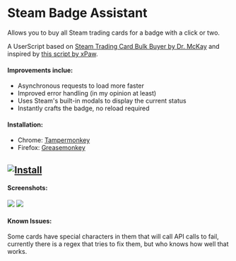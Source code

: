 # Steam Badge Assistant

Allows you to buy all Steam trading cards for a badge with a click or two.

A UserScript based on [Steam Trading Card Bulk Buyer by Dr. McKay](https://bitbucket.org/Doctor_McKay/steam-trading-card-bulk-buyer) and inspired by [this script by xPaw](https://gist.github.com/xPaw/73f8ae2031b4e528abf7).

#### Improvements inclue:
- Asynchronous requests to load more faster
- Improved error handling (in my opinion at least)
- Uses Steam's built-in modals to display the current status
- Instantly crafts the badge, no reload required

#### Installation:
- Chrome: [Tampermonkey](https://chrome.google.com/webstore/detail/tampermonkey/dhdgffkkebhmkfjojejmpbldmpobfkfo?hl=en)
- Firefox: [Greasemonkey](https://addons.mozilla.org/en-US/firefox/addon/greasemonkey/)

## [![Install](//i.imgur.com/LflUAni.png)](#)

#### Screenshots:
![](https://i.imgur.com/hPmcyUm.png)
![](https://i.imgur.com/lezvsyk.png)

#### Known Issues:
Some cards have special characters in them that will call API calls to fail, currently there is a regex that tries to fix them, but who knows how well that works.